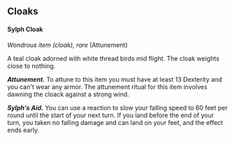 ## Cloaks


#### Sylph Cloak
*Wondrous item (cloak), rare* (Attunement)

A teal cloak adorned with white thread birds mid flight. The cloak weights close to nothing. 

***Attunement.***
To attune to this item you must have at least 13 Dexterity and you can't wear any armor. The attunement ritual for this item involves dawning the cloack against a strong wind.

***Sylph's Aid.***
You can use a reaction to slow your falling speed to 60 feet per round until the start of your next turn. If you land before the end of your turn, you taken no falling damage and can land on your feet, and the effect ends early.
